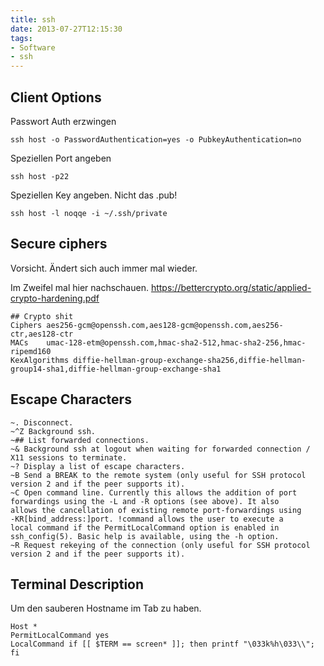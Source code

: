 ```yaml
---
title: ssh
date: 2013-07-27T12:15:30
tags:
- Software
- ssh
---
```


## Client Options

Passwort Auth erzwingen

```
ssh host -o PasswordAuthentication=yes -o PubkeyAuthentication=no
```

Speziellen Port angeben

```
ssh host -p22
```

Speziellen Key angeben. Nicht das .pub!

```
ssh host -l noqqe -i ~/.ssh/private
```

## Secure ciphers

Vorsicht. Ändert sich auch immer mal wieder.

Im Zweifel mal hier nachschauen. https://bettercrypto.org/static/applied-crypto-hardening.pdf

```
## Crypto shit
Ciphers aes256-gcm@openssh.com,aes128-gcm@openssh.com,aes256-ctr,aes128-ctr
MACs    umac-128-etm@openssh.com,hmac-sha2-512,hmac-sha2-256,hmac-ripemd160
KexAlgorithms diffie-hellman-group-exchange-sha256,diffie-hellman-group14-sha1,diffie-hellman-group-exchange-sha1
```

## Escape Characters

```
~. Disconnect.
~^Z Background ssh.
~## List forwarded connections.
~& Background ssh at logout when waiting for forwarded connection / X11 sessions to terminate.
~? Display a list of escape characters.
~B Send a BREAK to the remote system (only useful for SSH protocol version 2 and if the peer supports it).
~C Open command line. Currently this allows the addition of port
forwardings using the -L and -R options (see above). It also
allows the cancellation of existing remote port-forwardings using
-KR[bind_address:]port. !command allows the user to execute a
local command if the PermitLocalCommand option is enabled in
ssh_config(5). Basic help is available, using the -h option.
~R Request rekeying of the connection (only useful for SSH protocol
version 2 and if the peer supports it).
```

## Terminal Description

Um den sauberen Hostname im Tab zu haben.

```
Host *
PermitLocalCommand yes
LocalCommand if [[ $TERM == screen* ]]; then printf "\033k%h\033\\"; fi
```
